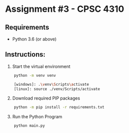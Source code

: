 # Assignment #3 - CPSC 4310

## Requirements
- Python 3.6 (or above)

## Instructions:
1. Start the virtual environment
```zsh
    python -m venv venv 
```
```zsh
    [windows]: .\venv\Scripts\activate 
    [linux]: source ./venv/Scripts/activate
```

2. Download required PIP packages

```zsh
    python -m pip install -r requirements.txt
```

3. Run the Python Program

```zsh
    python main.py
```
